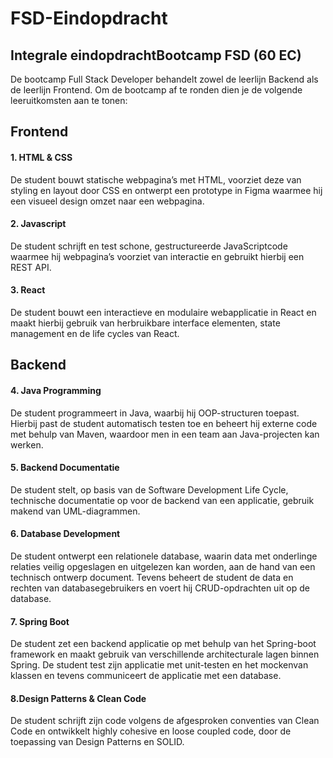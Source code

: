 # FSD-Eindopdracht
## Integrale eindopdrachtBootcamp FSD (60 EC)

De bootcamp Full Stack Developer behandelt zowel de leerlijn Backend als de leerlijn Frontend. Om de bootcamp af te ronden dien je de volgende leeruitkomsten aan te tonen:

## Frontend

#### 1. HTML & CSS

De student bouwt statische webpagina’s met HTML, voorziet deze van styling en layout door CSS en ontwerpt een prototype in Figma waarmee hij een visueel design omzet naar een webpagina.

#### 2. Javascript

De student schrijft en test schone, gestructureerde JavaScriptcode waarmee hij webpagina’s voorziet van interactie en gebruikt hierbij een REST API.

#### 3. React

De student bouwt een interactieve en modulaire webapplicatie in React en maakt hierbij gebruik van herbruikbare interface elementen, state management en de life cycles van React.

## Backend

#### 4. Java Programming

De student programmeert in Java, waarbij hij OOP-structuren toepast. Hierbij past de student automatisch testen toe en beheert hij externe code met behulp van Maven, waardoor men in een team aan Java-projecten kan werken.

#### 5. Backend Documentatie

De student stelt, op basis van de Software Development Life Cycle, technische documentatie op voor de backend van een applicatie, gebruik makend van UML-diagrammen.

#### 6. Database Development

De student ontwerpt een relationele database, waarin data met onderlinge relaties veilig opgeslagen en uitgelezen kan worden, aan de hand van een technisch ontwerp document. Tevens beheert de student de data en rechten van databasegebruikers en voert hij CRUD-opdrachten uit op de database.

#### 7. Spring Boot

De student zet een backend applicatie op met behulp van het Spring-boot framework en maakt gebruik van verschillende architecturale lagen binnen Spring. De student test zijn applicatie met unit-testen en het mockenvan klassen en tevens communiceert de applicatie met een database.

#### 8.Design Patterns & Clean Code

De student schrijft zijn code volgens de afgesproken conventies van Clean Code en ontwikkelt highly cohesive en loose coupled code, door de toepassing van Design Patterns en SOLID.

